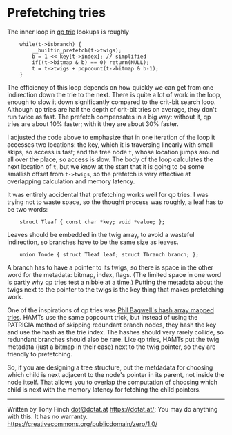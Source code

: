 Prefetching tries
=================

The inner loop in [qp trie](https://dotat.at/prog/qp) lookups is roughly

        while(t->isbranch) {
            __builtin_prefetch(t->twigs);
            b = 1 << key[t->index]; // simplified
            if((t->bitmap & b) == 0) return(NULL);
            t = t->twigs + popcount(t->bitmap & b-1);
        }

The efficiency of this loop depends on how quickly we can get from one
indirection down the trie to the next. There is quite a lot of work in
the loop, enough to slow it down significantly compared to the
crit-bit search loop. Although qp tries are half the depth of crit-bit
tries on average, they don't run twice as fast. The prefetch
compensates in a big way: without it, qp tries are about 10% faster;
with it they are about 30% faster.

I adjusted the code above to emphasize that in one iteration of the
loop it accesses two locations: the key, which it is traversing
linearly with small skips, so access is fast; and the tree node `t`,
whose location jumps around all over the place, so access is slow. The
body of the loop calculates the next location of `t`, but we know at
the start that it is going to be some smallish offset from `t->twigs`,
so the prefetch is very effective at overlapping calculation and
memory latency.

It was entirely accidental that prefetching works well for qp tries. I
was trying not to waste space, so the thought process was roughly, a
leaf has to be two words:

        struct Tleaf { const char *key; void *value; };

Leaves should be embedded in the twig array, to avoid a wasteful
indirection, so branches have to be the same size as leaves.

        union Tnode { struct Tleaf leaf; struct Tbranch branch; };

A branch has to have a pointer to its twigs, so there is space in the
other word for the metadata: bitmap, index, flags. (The limited space
in one word is partly why qp tries test a nibble at a time.) Putting
the metadata about the twigs next to the pointer to the twigs is the
key thing that makes prefetching work.

One of the inspirations of qp tries was [Phil Bagwell's hash array mapped
tries](https://infoscience.epfl.ch/record/64398/files/idealhashtrees.pdf).
HAMTs use the same popcount trick, but instead of using the PATRICIA
method of skipping redundant branch nodes, they hash the key and use
the hash as the trie index. The hashes should very rarely collide, so
redundant branches should also be rare. Like qp tries, HAMTs put the
twig metadata (just a bitmap in their case) next to the twig pointer,
so they are friendly to prefetching.

So, if you are designing a tree structure, put the metdadata for
choosing which child is next adjacent to the node's pointer in its
parent, not inside the node itself. That allows you to overlap the
computation of choosing which child is next with the memory latency
for fetching the child pointers.

---------------------------------------------------------------------------

Written by Tony Finch <dot@dotat.at> <https://dotat.at/>;
You may do anything with this. It has no warranty.
<https://creativecommons.org/publicdomain/zero/1.0/>
